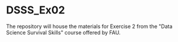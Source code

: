 # DSSS_Ex02
The repository will house the materials for Exercise 2 from the "Data Science Survival Skills" course offered by FAU.
